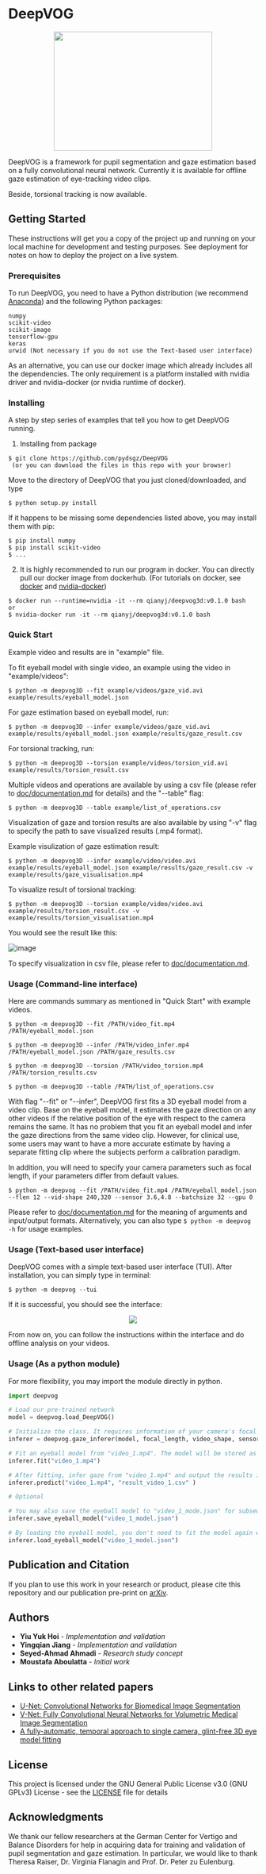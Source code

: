 # DeepVOG
<p align="center"> 
<img width="320" height="240" src="ellipsoids.png">
</p>
DeepVOG is a framework for pupil segmentation and gaze estimation based on a fully convolutional neural network. Currently it is available for offline gaze estimation of eye-tracking video clips.

Beside, torsional tracking is now available.


## Getting Started

These instructions will get you a copy of the project up and running on your local machine for development and testing purposes. See deployment for notes on how to deploy the project on a live system.

### Prerequisites

To run DeepVOG, you need to have a Python distribution (we recommend [Anaconda](https://www.anaconda.com/)) and the following Python packages:

```
numpy
scikit-video
scikit-image
tensorflow-gpu
keras
urwid (Not necessary if you do not use the Text-based user interface)
```
As an alternative, you can use our docker image which already includes all the dependencies. The only requirement is a platform installed with nvidia driver and nvidia-docker (or nvidia runtime of docker).
### Installing
A step by step series of examples that tell you how to get DeepVOG running.<br/>
1. Installing from package

```
$ git clone https://github.com/pydsgz/DeepVOG
 (or you can download the files in this repo with your browser)
```
Move to the directory of DeepVOG that you just cloned/downloaded, and type
```
$ python setup.py install
```
If it happens to be missing some dependencies listed above, you may install them with pip: <br/>
```
$ pip install numpy
$ pip install scikit-video
$ ...
```
2. It is highly recommended to run our program in docker. You can directly pull our docker image from dockerhub. (For tutorials on docker, see [docker](https://docs.docker.com/install/) and [nvidia-docker](https://github.com/NVIDIA/nvidia-docker))

```
$ docker run --runtime=nvidia -it --rm qianyj/deepvog3d:v0.1.0 bash
or
$ nvidia-docker run -it --rm qianyj/deepvog3d:v0.1.0 bash
```

### Quick Start
Example video and results are in "example" file.

To fit eyeball model with single video, an example using the video in "example/videos":
```
$ python -m deepvog3D --fit example/videos/gaze_vid.avi example/results/eyeball_model.json
```

For gaze estimation based on eyeball model, run:
```
$ python -m deepvog3D --infer example/videos/gaze_vid.avi example/results/eyeball_model.json example/results/gaze_result.csv
```

For torsional tracking, run:
```
$ python -m deepvog3D --torsion example/videos/torsion_vid.avi example/results/torsion_result.csv
```

Multiple videos and operations are available by using a csv file (please refer to [doc/documentation.md](doc/documentation.md) for details) and the "--table" flag:
```
$ python -m deepvog3D --table example/list_of_operations.csv
```

Visualization of gaze and torsion results are also available by using "-v" flag to specify the path to save visualized results (.mp4 format).

Example visulization of gaze estimation result:
```
$ python -m deepvog3D --infer example/video/video.avi example/results/eyeball_model.json example/results/gaze_result.csv -v example/results/gaze_visualisation.mp4
```

To visualize result of torsional tracking:
```
$ python -m deepvog3D --torsion example/video/video.avi example/results/torsion_result.csv -v example/results/torsion_visualisation.mp4
```
You would see the result like this:

![image](https://github.com/yqianjiang/DeepVOG/blob/deepvog3d/example/results/torsion_visual.gif)

To specify visualization in csv file, please refer to [doc/documentation.md](doc/documentation.md).

### Usage (Command-line interface)
Here are commands summary as mentioned in "Quick Start" with example videos.
```
$ python -m deepvog3D --fit /PATH/video_fit.mp4 /PATH/eyeball_model.json

$ python -m deepvog3D --infer /PATH/video_infer.mp4 /PATH/eyeball_model.json /PATH/gaze_results.csv

$ python -m deepvog3D --torsion /PATH/video_torsion.mp4 /PATH/torsion_results.csv

$ python -m deepvog3D --table /PATH/list_of_operations.csv
```

With flag "--fit" or "--infer", DeepVOG first fits a 3D eyeball model from a video clip. Base on the eyeball model, it estimates the gaze direction on any other videos if the relative position of the eye with respect to the camera remains the same. It has no problem that you fit an eyeball model and infer the gaze directions from the same video clip. However, for clinical use, some users may want to have a more accurate estimate by having a separate fitting clip where the subjects perform a calibration paradigm. <br/>

In addition, you will need to specify your camera parameters such as focal length, if your parameters differ from default values.
```
$ python -m deepvog --fit /PATH/video_fit.mp4 /PATH/eyeball_model.json --flen 12 --vid-shape 240,320 --sensor 3.6,4.8 --batchsize 32 --gpu 0
```
Please refer to [doc/documentation.md](doc/documentation.md) for the meaning of arguments and input/output formats. Alternatively, you can also type `$ python -m deepvog -h` for usage examples.



### Usage (Text-based user interface)
DeepVOG comes with a simple text-based user interface (TUI). After installation, you can simply type in terminal:
```
$ python -m deepvog --tui
```

If it is successful, you should see the interface: <br/>

<p align="center"> 
<img src="https://i.imgur.com/0zc13mv.png">
</p>
From now on, you can follow the instructions within the interface and do offline analysis on your videos.<br/>




### Usage (As a python module)
For more flexibility, you may import the module directly in python.
```python
import deepvog

# Load our pre-trained network
model = deepvog.load_DeepVOG()

# Initialize the class. It requires information of your camera's focal length and sensor size, which should be available in product manual.
inferer = deepvog.gaze_inferer(model, focal_length, video_shape, sensor_size) 

# Fit an eyeball model from "video_1.mp4". The model will be stored as the "inferer" instance's attribute.
inferer.fit("video_1.mp4")

# After fitting, infer gaze from "video_1.mp4" and output the results into "result_video_1.csv"
inferer.predict("video_1.mp4", "result_video_1.csv" )

# Optional

# You may also save the eyeball model to "video_1_mode.json" for subsequent gaze inference
inferer.save_eyeball_model("video_1_model.json") 

# By loading the eyeball model, you don't need to fit the model again with inferer.fit("video_1.mp4")
inferer.load_eyeball_model("video_1_model.json") 

```

## Publication and Citation

If you plan to use this work in your research or product, please cite this repository and our publication pre-print on [arXiv](https://arxiv.org/). 

## Authors

* **Yiu Yuk Hoi** - *Implementation and validation*
* **Yingqian Jiang** - *Implementation and validation*
* **Seyed-Ahmad Ahmadi** - *Research study concept*
* **Moustafa Aboulatta** - *Initial work*

## Links to other related papers
- [U-Net: Convolutional Networks for Biomedical Image Segmentation
](https://arxiv.org/abs/1505.04597)
- [V-Net: Fully Convolutional Neural Networks for Volumetric Medical Image Segmentation](https://arxiv.org/abs/1606.04797)
- [A fully-automatic, temporal approach to single camera, glint-free 3D eye model fitting](https://www.cl.cam.ac.uk/research/rainbow/projects/eyemodelfit/)

## License

This project is licensed under the GNU General Public License v3.0 (GNU GPLv3) License - see the [LICENSE](LICENSE) file for details

## Acknowledgments

We thank our fellow researchers at the German Center for Vertigo and Balance Disorders for help in acquiring data for training and validation of pupil segmentation and gaze estimation. In particular, we would like to thank Theresa Raiser, Dr. Virginia Flanagin and Prof. Dr. Peter zu Eulenburg.
